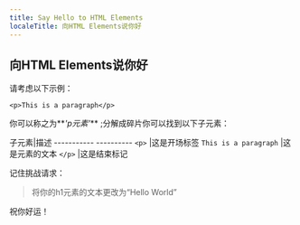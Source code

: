 ```yaml
---
title: Say Hello to HTML Elements
localeTitle: 向HTML Elements说你好
---
```

## 向HTML Elements说你好

请考虑以下示例：  

`<p>This is a paragraph</p>`  

你可以称之为**_'p元素'_** ;分解成碎片你可以找到以下子元素：

子元素|描述 ----------- ---------- `<p>` |这是开场标签 `This is a paragraph` |这是元素的文本 `</p>` |这是结束标记

记住挑战请求：

> 将你的h1元素的文本更改为“Hello World”

祝你好运！